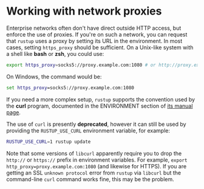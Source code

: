 # Working with network proxies

Enterprise networks often don't have direct outside HTTP access, but enforce
the use of proxies. If you're on such a network, you can request that `rustup`
uses a proxy by setting its URL in the environment. In most cases, setting
`https_proxy` should be sufficient. On a Unix-like system with a shell like
__bash__ or __zsh__, you could use:

```bash
export https_proxy=socks5://proxy.example.com:1080 # or http://proxy.example.com:8080
```

On Windows, the command would be:

```cmd
set https_proxy=socks5://proxy.example.com:1080
```

If you need a more complex setup, `rustup` supports the convention used by the
__curl__ program, documented in the ENVIRONMENT section of [its manual
page][curlman].

The use of `curl` is presently **deprecated**, however it can still be used by
providing the `RUSTUP_USE_CURL` environment variable, for example:

```bash
RUSTUP_USE_CURL=1 rustup update
```

Note that some versions of `libcurl` apparently require you to drop the
`http://` or `https://` prefix in environment variables. For example, `export
http_proxy=proxy.example.com:1080` (and likewise for HTTPS). If you are
getting an SSL `unknown protocol` error from `rustup` via `libcurl` but the
command-line `curl` command works fine, this may be the problem.

[curlman]: https://curl.haxx.se/docs/manpage.html
